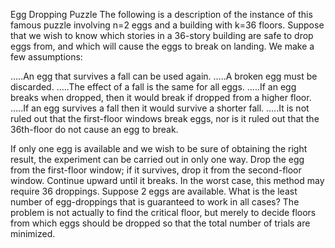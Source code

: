 



Egg Dropping Puzzle 
The following is a description of the instance of this famous puzzle involving n=2 eggs and a building with k=36 floors.
Suppose that we wish to know which stories in a 36-story building are safe to drop eggs from, and which will cause the eggs to break on landing. We make a few assumptions:

…..An egg that survives a fall can be used again.
…..A broken egg must be discarded.
…..The effect of a fall is the same for all eggs.
…..If an egg breaks when dropped, then it would break if dropped from a higher floor.
…..If an egg survives a fall then it would survive a shorter fall.
…..It is not ruled out that the first-floor windows break eggs, nor is it ruled out that the 36th-floor do not cause an egg to break.

If only one egg is available and we wish to be sure of obtaining the right result, the experiment can be carried out in only one way. Drop the egg from the first-floor window; if it survives, drop it from the second-floor window. Continue upward until it breaks. In the worst case, this method may require 36 droppings. Suppose 2 eggs are available. What is the least number of egg-droppings that is guaranteed to work in all cases?
The problem is not actually to find the critical floor, but merely to decide floors from which eggs should be dropped so that the total number of trials are minimized.
